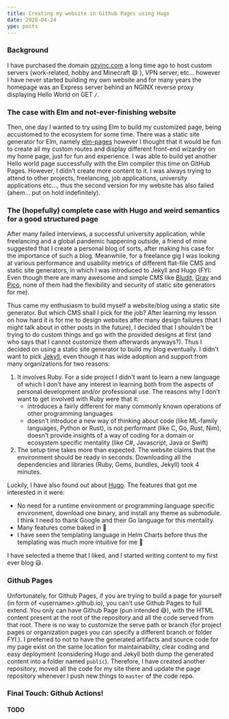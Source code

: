 ```yaml
---
title: Creating my website in Github Pages using Hugo
date: 2020-04-24
ype: posts
---
```


### Background
I have purchased the domain [ozyinc.com](https://ozyinc.com) a long time ago to host custom servers (work-related, hobby and Minecraft :smile: ), VPN server, etc... however I have never started building my own website and for many years the homepage was an Express server behind an NGINX reverse proxy displaying Hello World on GET `/`. 

### The case with Elm and not-ever-finishing website
Then, one day I wanted to try using Elm to build my customized page, being accustomed to the ecosystem for some time. There was a static site generator for Elm, namely [elm-pages](https://elm-pages.com/) however I thought that it would be fun to create all my custom routes and display different front-end wizardry on my home page, just for fun and experience. I was able to build yet another Hello world page successfully with the Elm compiler this time on GitHub Pages. However, I didn't create more content to it. I was always trying to attend to other projects, freelancing, job applications, university applications etc..., thus the second version for my website has also failed (ahem... put on hold indefinitely).

### The (hopefully) complete case with Hugo and weird semantics for a good structured page
After many failed interviews, a successful university application, while freelancing and a global pandemic happening outside, a friend of mine suggested that I create a personal blog of sorts, after making his case for the importance of such a blog. Meanwhile, for a freelance gig I was looking at various performance and usability metrics of different flat-file CMS and static site generators, in which I was introduced to Jekyll and Hugo (FYI: Even though there are many awesome and simple CMS like [Bludit](http://bludit.com/), [Grav](https://getgrav.org/) and [Pico](picocms.org/), none of them had the flexibility and security of static site generators for me).

Thus came my enthusiasm to build myself a website/blog using a static site generator. But which CMS shall I pick for the job? After learning my lesson on how hard it is for me to design websites after many design failures (that I might talk about in other posts in the future), I decided that I shouldn't be trying to do custom things and go with the provided designs at first (and who says that I cannot customize them afterwards anyways?). Thus I decided on using a static site generator to build my blog eventually. I didn't want to pick [Jekyll](https://jekyllrb.com/), even though it has wide adoption and support from many organizations for two reasons:

1. It involves Ruby. For a side project I didn't want to learn a new language of which I don't have any interest in learning both from the aspects of personal development and/or professional use. The reasons why I don't want to get involved with Ruby were that it:
    * introduces a fairly different for many commonly known operations of other programming languages
    * doesn't introduce a new way of thinking about code (like ML-family languages, Python or Rust), is not performant (like C, Go, Rust, Nim), doesn't provide insights of a way of coding for a domain or ecosystem specific mentality (like C#, Javascript, Java or Swift)
2. The setup time takes more than expected. The website claims that the environment should be ready in seconds. Downloading all the dependencies and libraries (Ruby, Gems, bundles, Jekyll) took 4 minutes.

Luckily, I have also found out about [Hugo](https://gohugo.io/). The features that got me interested in it were:

* No need for a runtime environment or programming language specific environment, download one binary, and install any theme as submodule. I think I need to thank Google and their Go language for this mentality.
* Many features come baked in :hammer:
* I have seen the templating language in Helm Charts before thus the templating was much more intuitive for me :star_struck:

I have selected a theme that I liked, and I started writing content to my first ever blog :smiley:.

### Github Pages
Unfortunately, for Github Pages, if you are trying to build a page for yourself (in form of \<username\>.github.io), you can't use Github Pages to full extend. You only can have Github Page (pun intended :sweat_smile:), with the HTML content present at the root of the repository and all the code served from that root. There is no way to customize the serve path or branch (for project pages or organization pages you can specify a different branch or folder FYI.). I preferred to not to have the generated artifacts and source code for my page exist on the same location for maintainability, clear coding and easy deployment (considering Hugo and Jekyll both dump the generated content into a folder named `public`). Therefore, I have created another repository, moved all the code for my site there and update the page repository whenever I push new things to `master` of the code repo.

### Final Touch: Github Actions!

#### TODO
